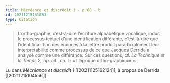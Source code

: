 ```yaml
---
title: Mécréance et discrédit 1 - p.68 - b
id: 20211215161053
type: Citation
---
```


> L’ortho-graphie, c’est-à-dire l’écriture alphabétique vocalique, induit le processus textuel d’une identification différante, c’est-à-dire que l’identifica- tion des énoncés à la lettre produit paradoxalement leur interprétabilité comme processus de ce que Jacques Derrida a analysé comme une différance. Sur ces questions, cf. *La Technique et le Temps 2, op. cit.*, ch. I : « L’époque ortho-graphique ».

Lu dans *Mécréance et discrédit 1* [[20211125162124]], à propos de Derrida [[20211215104556]].